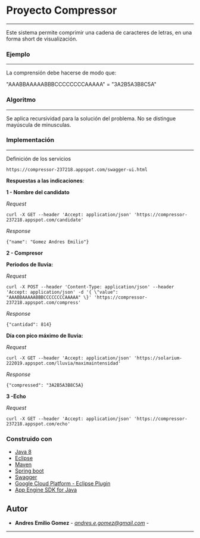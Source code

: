# Proyecto Compressor
---
  Este sistema permite comprimir una cadena de caracteres de letras, en una forma short de visualización. 

### Ejemplo
---
La comprensión debe hacerse de modo que:

"AAABBAAAAABBBCCCCCCCCAAAAA" = "3A2B5A3B8C5A"
  
### Algoritmo
---
Se aplica recursividad para la solución del problema.
No se distingue mayúscula de minusculas.

### Implementación 
---
Definición de los servicios 
    
    https://compressor-237218.appspot.com/swagger-ui.html

**Respuestas a las indicaciones**:

**1 - Nombre del candidato**

_Request_
    
    curl -X GET --header 'Accept: application/json' 'https://compressor-237218.appspot.com/candidate'

_Response_

    {"name": "Gomez Andres Emilio"}
   
**2 - Compresor**
  
**Periodos de lluvia:**

_Request_
    
    curl -X POST --header 'Content-Type: application/json' --header 'Accept: application/json' -d '{ \"value": "AAABBAAAAABBBCCCCCCCCAAAAA" \}' 'https://compressor-237218.appspot.com/compress'

_Response_

    {"cantidad": 814}
**Día con pico máximo de lluvia:**

_Request_

    curl -X GET --header 'Accept: application/json' 'https://solarium-222019.appspot.com/lluvia/maximaintensidad'

_Response_

    {"compressed": "3A2B5A3B8C5A}
	
**3 -Echo**

_Request_

    curl -X GET --header 'Accept: application/json' 'https://compressor-237218.appspot.com/echo'

### Construido con 

* [Java 8](https://www.java.com/es/)
* [Eclipse](https://www.eclipse.org/) 
* [Maven](https://maven.apache.org/) 
* [Spring boot](http://spring.io/projects/spring-boot)
* [Swagger](https://swagger.io/)
* [Google Cloud Platform - Eclipse Plugin](https://cloud.google.com/eclipse/docs/)
* [App Engine SDK for Java](https://cloud.google.com/appengine/docs/standard/java/download)


## Autor

* **Andres Emilio Gomez** - *andres.e.gomez@gmail.com* - 





---
